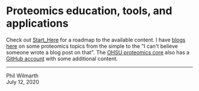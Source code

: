 # Proteomics education, tools, and applications

Check out [Start_Here](https://github.com/pwilmart/Start_Here) for a roadmap to the available content. I have [blogs here](https://pwilmart.github.io/blog/) on some proteomics topics from the simple to the "I can't believe someone wrote a blog post on that". The [OHSU proteomics core](https://www.ohsu.edu/proteomics-shared-resource) also has a [GitHub account](https://github.com/OHSU-Proteomics) with some additional content.

---

Phil Wilmarth<br />July 12, 2020

<!--
**pwilmart/pwilmart** is a ✨ _special_ ✨ repository because its `README.md` (this file) appears on your GitHub profile.

Here are some ideas to get you started:

- 🔭 I’m currently working on ...
- 🌱 I’m currently learning ...
- 👯 I’m looking to collaborate on ...
- 🤔 I’m looking for help with ...
- 💬 Ask me about ...
- 📫 How to reach me: ...
- 😄 Pronouns: ...
- ⚡ Fun fact: ...
-->
